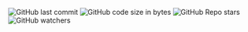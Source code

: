 ![GitHub last commit](https://img.shields.io/github/last-commit/aritzLizoain/Website-and-CV)
![GitHub code size in bytes](https://img.shields.io/github/languages/code-size/aritzLizoain/Website-and-CV)
![GitHub Repo stars](https://img.shields.io/github/stars/aritzLizoain/Website-and-CV?style=social)
![GitHub watchers](https://img.shields.io/github/watchers/aritzLizoain/Website-and-CV?style=social)

[comment]: <> (# About CV)
[comment]: <> (# About Website)
[comment]: <> (Screenshots of website)
